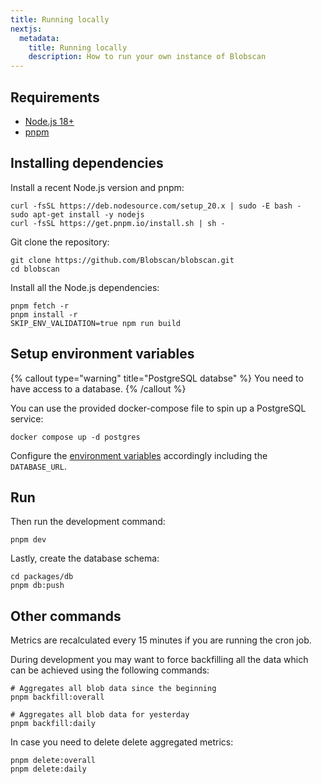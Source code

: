 ```yaml
---
title: Running locally
nextjs:
  metadata:
    title: Running locally
    description: How to run your own instance of Blobscan
---
```


## Requirements

- [Node.js 18+](https://nodejs.org/)
- [pnpm](https://pnpm.io/)

## Installing dependencies

Install a recent Node.js version and pnpm:

```shell
curl -fsSL https://deb.nodesource.com/setup_20.x | sudo -E bash -
sudo apt-get install -y nodejs
curl -fsSL https://get.pnpm.io/install.sh | sh -
```

Git clone the repository:

```shell
git clone https://github.com/Blobscan/blobscan.git
cd blobscan
```

Install all the Node.js dependencies:

```shell
pnpm fetch -r
pnpm install -r
SKIP_ENV_VALIDATION=true npm run build
```

## Setup environment variables

{% callout type="warning" title="PostgreSQL databse" %}
You need to have access to a database.
{% /callout %}

You can use the provided docker-compose file to spin up a PostgreSQL service:

```shell
docker compose up -d postgres
```

Configure the [environment variables](/docs/environment) accordingly including the `DATABASE_URL`.

## Run

Then run the development command:

```shell
pnpm dev
```

Lastly, create the database schema:

```shell
cd packages/db
pnpm db:push
```

## Other commands

Metrics are recalculated every 15 minutes if you are running the cron job.

During development you may want to force backfilling all the data which can
be achieved using the following commands:

```shell
# Aggregates all blob data since the beginning
pnpm backfill:overall
```

```shell
# Aggregates all blob data for yesterday
pnpm backfill:daily
```

In case you need to delete delete aggregated metrics:

```shell
pnpm delete:overall
pnpm delete:daily
```

